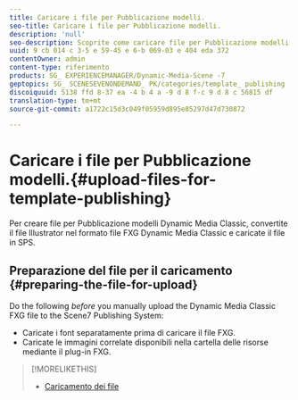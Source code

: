 ```yaml
---
title: Caricare i file per Pubblicazione modelli.
seo-title: Caricare i file per Pubblicazione modelli.
description: 'null'
seo-description: Scoprite come caricare file per Pubblicazione modelli.
uuid: 9 cb 014 c 3-5 e 59-45 e 6-b 069-03 e 404 eda 372
contentOwner: admin
content-type: riferimento
products: SG_ EXPERIENCEMANAGER/Dynamic-Media-Scene -7
geptopics: SG_ SCENESEVENONDEMAND_ PK/categories/template_ publishing
discoiquuid: 5138 ffd 8-37 ea -4 b 4 a -9 d 8 f-c 9 d 8 c 56815 df
translation-type: tm+mt
source-git-commit: a1722c15d3c049f05959d895e85297d47d730872

---
```



# Caricare i file per Pubblicazione modelli.{#upload-files-for-template-publishing}

Per creare file per Pubblicazione modelli Dynamic Media Classic, convertite il file Illustrator nel formato file FXG Dynamic Media Classic e caricate il file in SPS.

## Preparazione del file per il caricamento {#preparing-the-file-for-upload}

Do the following *before* you manually upload the Dynamic Media Classic FXG file to the Scene7 Publishing System:

* Caricate i font separatamente prima di caricare il file FXG.
* Caricate le immagini correlate disponibili nella cartella delle risorse mediante il plug-in FXG.

>[!MORELIKETHIS]
>
>* [Caricamento dei file](uploading-files.md#uploading_your_files)

